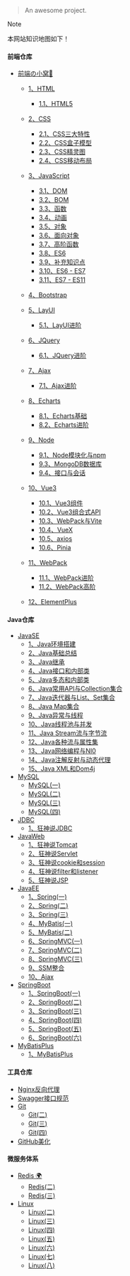> An awesome project.



> [!NOTE]
> 本网站知识地图如下！

<!-- tabs:start -->

#### **前端仓库**

- [前端の小窝💎](/web/)
    - [1、HTML](/web/HTML/HTML(一))
        - [1.1、HTML5](/web/HTML/HTML5(二))

    - [2、CSS](/web/CSS/CSS(一))
        - [2.1、CSS三大特性](/web/CSS/CSS(二))
        - [2.2、CSS盒子模型](/web/CSS/CSS(三))
        - [2.3、CSS精灵图](/web/CSS/CSS(四))
        - [2.4、CSS移动布局](/web/CSS/CSS(五))

    - [3、JavaScript](/web/JavaScript/JavaScript(一))
        - [3.1、DOM](/web/JavaScript/JavaScript(二)_DOM)
        - [3.2、BOM](/web/JavaScript/JavaScript(三)_BOM)
        - [3.3、函数](/web/JavaScript/JavaScript(四)_函数)
        - [3.4、动画](/web/JavaScript/JavaScript(四))
        - [3.5、对象](/web/JavaScript/JavaScript(五)_对象)
        - [3.6、面向对象](/web/JavaScript/JS面向对象(六)_面向对象)
        - [3.7、高阶函数](/web/JavaScript/JS面向对象(七)_高阶函数)
        - [3.8、ES6](/web/JavaScript/JavaScript(九)_ES6)
        - [3.9、补充知识点](/web/JavaScript/JavaScript(八)_补充知识点)
        - [3.10、ES6 - ES7](/web/JavaScript/尚硅谷ES6)
        - [3.11、ES7 - ES11](/web/JavaScript/尚硅谷ES6(二))
    - [4、Bootstrap](/web/Bootstrap/Bootstrap(一))
    - [5、LayUI](/web/LayUI/LayUI)
        - [5.1、LayUI进阶](/web/LayUI/LayUI(二))
    - [6、JQuery](/web/JQuery/jQuery)
        - [6.1、JQuery进阶](/web/JQuery/jQuery(二))
    - [7、Ajax](/web/AJAX/黑马Ajax)
        - [7.1、Ajax进阶](/web/AJAX/黑马Ajax(二))
    - [8、Echarts](/web/Echarts/Echarts)
        - [8.1、Echarts基础](/web/Echarts/Echarts(二))
        - [8.2、Echarts进阶](/web/Echarts/Echarts(三))
    - [9、Node](/web/Node/01_尚硅谷Node)
        - [9.1、Node模块化与npm](/web/Node/02_尚硅谷Node)
        - [9.3、MongoDB数据库](/web/Node/03_尚硅谷Mongodb)
        - [9.4、接口与会话](/web/Node/04_尚硅谷Node)
    - [10、Vue3](/web/Vue3/Vue3(一))
        - [10.1、Vue3组件](/web/Vue3/Vue3(二))
        - [10.2、Vue3组合式API](/web/Vue3/Vue3(三))
        - [10.3、WebPack与Vite](/web/Vue3/Vue3(四))
        - [10.4、VueX](/web/Vue3/Vue3(五))
        - [10.5、axios](/web/Vue3/axios(一))
        - [10.6、Pinia](/web/Vue3/Pinia(一))
    - [11、WebPack](/web/WebPack/01_尚硅谷WebPack5)
        - [11.1、WebPack进阶](/web/WebPack/02_尚硅谷WebPack5)
        - [11.2、WebPack高阶](/web/WebPack/03_尚硅谷WebPack5)
    - [12、ElementPlus](/web/ElementPlus/01_Element%20Plus.md)

#### **Java仓库**

- [JavaSE](/java/)
    - [1、Java环境搭建](/java/javase/00.java环境搭建.md)
    - [2、Java基础总结](/java/javase/00_java基础大总结.md)
    - [3、Java继承](/java/javase/01_Java继承.md)
    - [4、Java接口和内部类](/java/javase/02_Java_接口和内部类.md)
    - [5、Java多态和内部类](/java/javase/03_Java_多态和内部类.md)
    - [6、Java常用API与Collection集合](/java/javase/04_Java_常用API与Collection集合.md)
    - [7、Java迭代器与List、Set集合](/java/javase/05_Java_迭代器与List、Set集合.md)
    - [8、Java Map集合](/java/javase/06_Java_Map集合.md)
    - [9、Java异常与线程](/java/javase/07_Java_异常与线程.md)
    - [10、Java线程池与并发](/java/javase/08_Java_线程池与并发.md)
    - [11、Java Stream流与字节流](/java/javase/09_Java_Stream流与字节流.md)
    - [12、Java各种流与属性集](/java/javase/10_Java_各种流与属性集.md)
    - [13、Java网络编程与NI0](/java/javase/11_Java_网络编程与NIO.md)
    - [14、Java注解反射与动态代理](/java/javase/12_Java_注解反射与动态代理.md)
    - [15、Java XML和Dom4j](/java/javase/13_Java_XML和Dom4j.md)
- [MySQL](/java/)
    - [MySQL(一)](/java/mysql/黑马MySQL(一).md)
    - [MySQL(二)](/java/mysql/黑马MySQL(二).md)
    - [MySQL(三)](/java/mysql/黑马MySQL(三).md)
    - [MySQL(四)](/java/mysql/黑马MySQL(四).md)
- [JDBC](/java/)
    - [1、狂神说JDBC](/java/jdbc/狂神说JDBC.md)
- [JavaWeb](/java/)
    - [1、狂神说Tomcat](/java/javaweb/狂神说Tomcat.md)
    - [2、狂神说Servlet](/java/javaweb/狂神说Servlet.md)
    - [3、狂神说cookie和session](/java/javaweb/cookie和session.md)
    - [4、狂神说filter和listener](/java/javaweb/过滤器和监听器.md)
    - [5、狂神说JSP](/java/javaweb/狂神说JSP.md)
- [JavaEE](/java/)
    - [1、Spring(一)](/java/javaee/传智spring(一).md)
    - [2、Spring(二)](/java/javaee/传智spring(二).md)
    - [3、Spring(三)](/java/javaee/传智spring(三).md)
    - [4、MyBatis(一)](/java/javaee/传智mybatis(二).md)
    - [5、MyBatis(二)](/java/javaee/传智spring(二).md)
    - [6、SpringMVC(一)](/java/javaee/传智springMVC.md)
    - [7、SpringMVC(二)](/java/javaee/传智springMVC(二).md)
    - [8、SpringMVC(三)](/java/javaee/传智springMVC(三).md)
    - [9、SSM整合](/java/javaee/SSM整合.md)
    - [10、Ajax](/java/javaee/SSM框架课程扩展之Ajax学习.md)
- [SpringBoot](/java/)
    - [1、SpringBoot(一)](/java/springboot/三更SpringBoot(一).md)
    - [2、SpringBoot(二)](/java/springboot/三更SpringBoot(二).md)
    - [3、SpringBoot(三)](/java/springboot/三更SpringBoot(三).md)
    - [4、SpringBoot(四)](/java/springboot/三更SpringBoot(四).md)
    - [5、SpringBoot(五)](/java/springboot/三更SpringBoot(五).md)
    - [6、SpringBoot(六)](/java/springboot/三更SpringBoot(六).md)
- [MyBatisPlus](/java/)
    - [1、MyBatisPlus](/java/mybatisplus/01-MybatisPlus-基础篇.md)

#### **工具仓库**

- [Nginx反向代理](/uTools/Nginx/狂神说Nginx.md)
- [Swagger接口规范](/uTools/Swagger/01_Swagger.md)
- [Git](/uTools/Git/尚硅谷Git.md)
    - [Git(二)](/uTools/Git/尚硅谷Git(二).md)
    - [Git(三)](/uTools/Git/尚硅谷Git(三).md)
    - [Git(四)](/uTools/Git/尚硅谷Git(四).md)
- [GitHub美化](/uTools/GitHub/Github美化.md)


#### **微服务体系**

- [Redis 🌍](/MicroServices/redis/redis(一).md)
    - [Redis(二)](/MicroServices/redis/redis(二).md)
    - [Redis(三)](/MicroServices/redis/redis(三).md)
- [Linux](/MicroServices/linux/韩顺平Linux.md)
    - [Linux(二)](/MicroServices/linux/韩顺平Linux(二).md)
    - [Linux(三)](/MicroServices/linux/韩顺平Linux(三).md)
    - [Linux(四)](/MicroServices/linux/韩顺平Linux(四).md)
    - [Linux(五)](/MicroServices/linux/韩顺平Linux(五).md)
    - [Linux(六)](/MicroServices/linux/韩顺平Linux(六).md)
    - [Linux(七)](/MicroServices/linux/韩顺平Linux(七).md)
    - [Linux(八)](/MicroServices/linux/韩顺平Linux(八).md)


<!-- tabs:end -->








